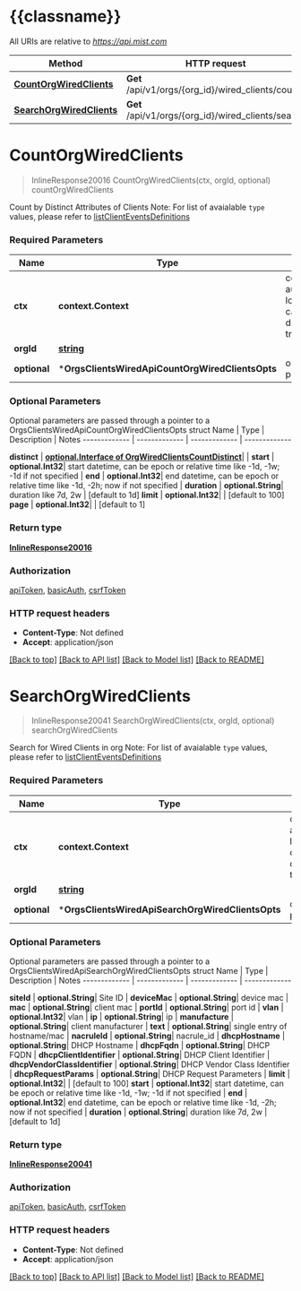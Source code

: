 # {{classname}}

All URIs are relative to *https://api.mist.com*

Method | HTTP request | Description
------------- | ------------- | -------------
[**CountOrgWiredClients**](OrgsClientsWiredApi.md#CountOrgWiredClients) | **Get** /api/v1/orgs/{org_id}/wired_clients/count | countOrgWiredClients
[**SearchOrgWiredClients**](OrgsClientsWiredApi.md#SearchOrgWiredClients) | **Get** /api/v1/orgs/{org_id}/wired_clients/search | searchOrgWiredClients

# **CountOrgWiredClients**
> InlineResponse20016 CountOrgWiredClients(ctx, orgId, optional)
countOrgWiredClients

Count by Distinct Attributes of Clients  Note: For list of avaialable `type` values, please refer to [listClientEventsDefinitions]($e/Constants%20Events/listClientEventsDefinitions)

### Required Parameters

Name | Type | Description  | Notes
------------- | ------------- | ------------- | -------------
 **ctx** | **context.Context** | context for authentication, logging, cancellation, deadlines, tracing, etc.
  **orgId** | [**string**](.md)|  | 
 **optional** | ***OrgsClientsWiredApiCountOrgWiredClientsOpts** | optional parameters | nil if no parameters

### Optional Parameters
Optional parameters are passed through a pointer to a OrgsClientsWiredApiCountOrgWiredClientsOpts struct
Name | Type | Description  | Notes
------------- | ------------- | ------------- | -------------

 **distinct** | [**optional.Interface of OrgWiredClientsCountDistinct**](.md)|  | 
 **start** | **optional.Int32**| start datetime, can be epoch or relative time like -1d, -1w; -1d if not specified | 
 **end** | **optional.Int32**| end datetime, can be epoch or relative time like -1d, -2h; now if not specified | 
 **duration** | **optional.String**| duration like 7d, 2w | [default to 1d]
 **limit** | **optional.Int32**|  | [default to 100]
 **page** | **optional.Int32**|  | [default to 1]

### Return type

[**InlineResponse20016**](inline_response_200_16.md)

### Authorization

[apiToken](../README.md#apiToken), [basicAuth](../README.md#basicAuth), [csrfToken](../README.md#csrfToken)

### HTTP request headers

 - **Content-Type**: Not defined
 - **Accept**: application/json

[[Back to top]](#) [[Back to API list]](../README.md#documentation-for-api-endpoints) [[Back to Model list]](../README.md#documentation-for-models) [[Back to README]](../README.md)

# **SearchOrgWiredClients**
> InlineResponse20041 SearchOrgWiredClients(ctx, orgId, optional)
searchOrgWiredClients

Search for Wired Clients in org  Note: For list of avaialable `type` values, please refer to [listClientEventsDefinitions]($e/Constants%20Events/listClientEventsDefinitions)

### Required Parameters

Name | Type | Description  | Notes
------------- | ------------- | ------------- | -------------
 **ctx** | **context.Context** | context for authentication, logging, cancellation, deadlines, tracing, etc.
  **orgId** | [**string**](.md)|  | 
 **optional** | ***OrgsClientsWiredApiSearchOrgWiredClientsOpts** | optional parameters | nil if no parameters

### Optional Parameters
Optional parameters are passed through a pointer to a OrgsClientsWiredApiSearchOrgWiredClientsOpts struct
Name | Type | Description  | Notes
------------- | ------------- | ------------- | -------------

 **siteId** | **optional.String**| Site ID | 
 **deviceMac** | **optional.String**| device mac | 
 **mac** | **optional.String**| client mac | 
 **portId** | **optional.String**| port id | 
 **vlan** | **optional.Int32**| vlan | 
 **ip** | **optional.String**| ip | 
 **manufacture** | **optional.String**| client manufacturer | 
 **text** | **optional.String**| single entry of hostname/mac | 
 **nacruleId** | **optional.String**| nacrule_id | 
 **dhcpHostname** | **optional.String**| DHCP Hostname | 
 **dhcpFqdn** | **optional.String**| DHCP FQDN | 
 **dhcpClientIdentifier** | **optional.String**| DHCP Client Identifier | 
 **dhcpVendorClassIdentifier** | **optional.String**| DHCP Vendor Class Identifier | 
 **dhcpRequestParams** | **optional.String**| DHCP Request Parameters | 
 **limit** | **optional.Int32**|  | [default to 100]
 **start** | **optional.Int32**| start datetime, can be epoch or relative time like -1d, -1w; -1d if not specified | 
 **end** | **optional.Int32**| end datetime, can be epoch or relative time like -1d, -2h; now if not specified | 
 **duration** | **optional.String**| duration like 7d, 2w | [default to 1d]

### Return type

[**InlineResponse20041**](inline_response_200_41.md)

### Authorization

[apiToken](../README.md#apiToken), [basicAuth](../README.md#basicAuth), [csrfToken](../README.md#csrfToken)

### HTTP request headers

 - **Content-Type**: Not defined
 - **Accept**: application/json

[[Back to top]](#) [[Back to API list]](../README.md#documentation-for-api-endpoints) [[Back to Model list]](../README.md#documentation-for-models) [[Back to README]](../README.md)


